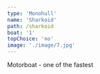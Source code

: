 ```yaml
---
type: 'Monohull'
name: 'Sharkoid'
path: /sharkoid
boat: '1'
topChoice: 'no'
image: './image/7.jpg'
---
```


Motorboat - one of the fastest